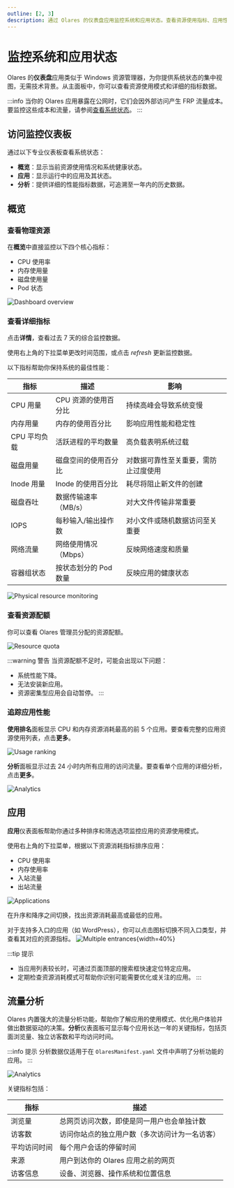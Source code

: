 ```yaml
---
outline: [2, 3]
description: 通过 Olares 的仪表盘应用监控系统和应用状态。查看资源使用指标、应用性能数据和流量分析，确保系统稳定运行。
---
```


# 监控系统和应用状态

Olares 的**仪表盘**应用类似于 Windows 资源管理器，为你提供系统状态的集中视图，无需技术背景。从主面板中，你可以查看资源使用模式和详细的指标数据。

:::info
当你的 Olares 应用暴露在公网时，它们会因外部访问产生 FRP 流量成本。要监控这些成本和流量，请参阅[查看系统状态](../space/manage-olares.md#查看系统状态)。
:::

## 访问监控仪表板

通过以下专业仪表板查看系统状态：

- **概览**：显示当前资源使用情况和系统健康状态。
- **应用**：显示运行中的应用及其状态。
- **分析**：提供详细的性能指标数据，可追溯至一年内的历史数据。

## 概览

### 查看物理资源

在**概览**中直接监控以下四个核心指标：
- CPU 使用率
- 内存使用量
- 磁盘使用量
- Pod 状态

![Dashboard overview](/images/manual/tasks/dashboard-overview.png#bordered)

### 查看详细指标

点击**详情**，查看过去 7 天的综合监控数据。

使用右上角的下拉菜单更改时间范围，或点击 <i class="material-symbols-outlined">refresh</i> 更新监控数据。

以下指标帮助你保持系统的最佳性能：

| 指标       | 描述            | 影响                 |
|----------|---------------|--------------------|
| CPU 用量   | CPU 资源的使用百分比  | 持续高峰会导致系统变慢        |
| 内存用量     | 内存的使用百分比      | 影响应用性能和稳定性         |
| CPU 平均负载 | 活跃进程的平均数量     | 高负载表明系统过载          |
| 磁盘用量     | 磁盘空间的使用百分比    | 对数据可靠性至关重要，需防止过度使用 |
| Inode 用量 | Inode 的使用百分比  | 耗尽将阻止新文件的创建        |
| 磁盘吞吐     | 数据传输速率（MB/s）  | 对大文件传输非常重要         |
| IOPS     | 每秒输入/输出操作数    | 对小文件或随机数据访问至关重要    |
| 网络流量     | 网络使用情况（Mbps）  | 反映网络速度和质量          |
| 容器组状态    | 按状态划分的 Pod 数量 | 反映应用的健康状态          |

![Physical resource monitoring](/images/manual/tasks/physical-resource-monitoring.png#bordered)

### 查看资源配额

你可以查看 Olares 管理员分配的资源配额。

![Resource quota](/images/manual/tasks/resource-quota.png#bordered)

:::warning 警告
当资源配额不足时，可能会出现以下问题：

- 系统性能下降。
- 无法安装新应用。
- 资源密集型应用会自动暂停。
:::

### 追踪应用性能

**使用排名**面板显示 CPU 和内存资源消耗最高的前 5 个应用。要查看完整的应用资源使用列表，点击**更多**。

![Usage ranking](/images/manual/tasks/usage-ranking.png#bordered)

**分析**面板显示过去 24 小时内所有应用的访问流量。要查看单个应用的详细分析，点击**更多**。

![Analytics](/images/manual/tasks/overview-analytics.png#bordered)

## 应用

**应用**仪表面板帮助你通过多种排序和筛选选项监控应用的资源使用模式。

使用右上角的下拉菜单，根据以下资源消耗指标排序应用：
- CPU 使用率
- 内存使用率
- 入站流量
- 出站流量

![Applications](/images/manual/tasks/applications.png#bordered)

在升序和降序之间切换，找出资源消耗最高或最低的应用。

对于支持多入口的应用（如 WordPress），你可以点击图标切换不同入口类型，并查看其对应的资源指标。
![Multiple entrances](/images/manual/tasks/multiple-entrances.png){width=40%}

:::tip 提示
* 当应用列表较长时，可通过页面顶部的搜索框快速定位特定应用。
* 定期检查资源消耗模式可帮助你识别可能需要优化或关注的应用。
:::

## 流量分析

Olares 内置强大的流量分析功能，帮助你了解应用的使用模式、优化用户体验并做出数据驱动的决策。**分析**仪表面板可显示每个应用长达一年的关键指标，包括页面浏览量、独立访客数和平均访问时间。

:::info 提示
分析数据仅适用于在 `OlaresManifest.yaml` 文件中声明了分析功能的应用。
:::

![Analytics](/images/manual/tasks/analytics.png#bordered)

关键指标包括：

| 指标     | 描述                      |
|--------|-------------------------|
| 浏览量    | 总网页访问次数，即使是同一用户也会单独计数   |
| 访客数    | 访问你站点的独立用户数（多次访问计为一名访客） |
| 平均访问时间 | 每个用户会话的停留时间             |
| 来源     | 用户到达你的 Olares 应用之前的网页   |
| 访客信息   | 设备、浏览器、操作系统和位置信息        |